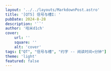 ```yaml
---
layout: '../../layouts/MarkdownPost.astro'
title: '[QT5] 信号与槽I: '
pubDate: 2024-8-28
description: '``'
author: '哈米d1ch'
cover:
    url: ''
    square: ''
    alt: 'cover'
tags: ["QT", "信号与槽", "约字 -- 阅读时间≈分钟"]
theme: 'light'
featured: false
---
```


